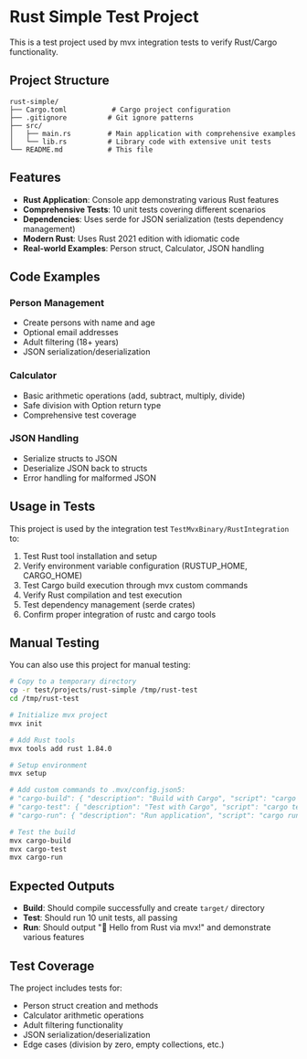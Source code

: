 # Rust Simple Test Project

This is a test project used by mvx integration tests to verify Rust/Cargo functionality.

## Project Structure

```
rust-simple/
├── Cargo.toml           # Cargo project configuration
├── .gitignore          # Git ignore patterns
├── src/
│   ├── main.rs         # Main application with comprehensive examples
│   └── lib.rs          # Library code with extensive unit tests
└── README.md           # This file
```

## Features

- **Rust Application**: Console app demonstrating various Rust features
- **Comprehensive Tests**: 10 unit tests covering different scenarios
- **Dependencies**: Uses serde for JSON serialization (tests dependency management)
- **Modern Rust**: Uses Rust 2021 edition with idiomatic code
- **Real-world Examples**: Person struct, Calculator, JSON handling

## Code Examples

### Person Management
- Create persons with name and age
- Optional email addresses
- Adult filtering (18+ years)
- JSON serialization/deserialization

### Calculator
- Basic arithmetic operations (add, subtract, multiply, divide)
- Safe division with Option return type
- Comprehensive test coverage

### JSON Handling
- Serialize structs to JSON
- Deserialize JSON back to structs
- Error handling for malformed JSON

## Usage in Tests

This project is used by the integration test `TestMvxBinary/RustIntegration` to:

1. Test Rust tool installation and setup
2. Verify environment variable configuration (RUSTUP_HOME, CARGO_HOME)
3. Test Cargo build execution through mvx custom commands
4. Verify Rust compilation and test execution
5. Test dependency management (serde crates)
6. Confirm proper integration of rustc and cargo tools

## Manual Testing

You can also use this project for manual testing:

```bash
# Copy to a temporary directory
cp -r test/projects/rust-simple /tmp/rust-test
cd /tmp/rust-test

# Initialize mvx project
mvx init

# Add Rust tools
mvx tools add rust 1.84.0

# Setup environment
mvx setup

# Add custom commands to .mvx/config.json5:
# "cargo-build": { "description": "Build with Cargo", "script": "cargo build" }
# "cargo-test": { "description": "Test with Cargo", "script": "cargo test" }
# "cargo-run": { "description": "Run application", "script": "cargo run" }

# Test the build
mvx cargo-build
mvx cargo-test
mvx cargo-run
```

## Expected Outputs

- **Build**: Should compile successfully and create `target/` directory
- **Test**: Should run 10 unit tests, all passing
- **Run**: Should output "🦀 Hello from Rust via mvx!" and demonstrate various features

## Test Coverage

The project includes tests for:
- Person struct creation and methods
- Calculator arithmetic operations
- Adult filtering functionality
- JSON serialization/deserialization
- Edge cases (division by zero, empty collections, etc.)
